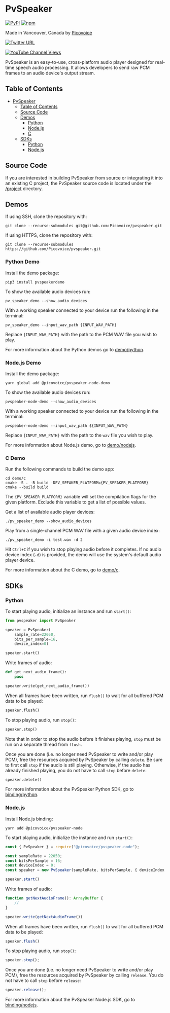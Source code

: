 # PvSpeaker

<!-- markdown-link-check-disable -->
[![PyPI](https://img.shields.io/pypi/v/pvspeaker)](https://pypi.org/project/pvspeaker/)
[![npm](https://img.shields.io/npm/v/@picovoice/pvspeaker-node?label=npm%20%5Bnode%5D)](https://www.npmjs.com/package/@picovoice/pvspeaker-node)
<!-- markdown-link-check-enable -->

Made in Vancouver, Canada by [Picovoice](https://picovoice.ai)

<!-- markdown-link-check-disable -->
[![Twitter URL](https://img.shields.io/twitter/url?label=%40AiPicovoice&style=social&url=https%3A%2F%2Ftwitter.com%2FAiPicovoice)](https://twitter.com/AiPicovoice)
<!-- markdown-link-check-enable -->
[![YouTube Channel Views](https://img.shields.io/youtube/channel/views/UCAdi9sTCXLosG1XeqDwLx7w?label=YouTube&style=social)](https://www.youtube.com/channel/UCAdi9sTCXLosG1XeqDwLx7w)

PvSpeaker is an easy-to-use, cross-platform audio player designed for real-time speech audio processing. It allows developers to send raw PCM frames to an audio device's output stream.

## Table of Contents
- [PvSpeaker](#pvspeaker)
    - [Table of Contents](#table-of-contents)
    - [Source Code](#source-code)
    - [Demos](#demos)
      - [Python](#python-demo)
      - [Node.js](#nodejs-demo)
      - [C](#c-demo)
    - [SDKs](#sdks)
      - [Python](#python)
      - [Node.js](#nodejs)

## Source Code

If you are interested in building PvSpeaker from source or integrating it into an existing C project, the PvSpeaker
source code is located under the [/project](./project) directory.

## Demos

If using SSH, clone the repository with:

```console
git clone --recurse-submodules git@github.com:Picovoice/pvspeaker.git
```

If using HTTPS, clone the repository with:

```console
git clone --recurse-submodules https://github.com/Picovoice/pvspeaker.git
```

### Python Demo

Install the demo package:

```console
pip3 install pvspeakerdemo
```

To show the available audio devices run:

```console
pv_speaker_demo --show_audio_devices
```

With a working speaker connected to your device run the following in the terminal:

```console
pv_speaker_demo --input_wav_path {INPUT_WAV_PATH}
```

Replace `{INPUT_WAV_PATH}` with the path to the PCM WAV file you wish to play.

For more information about the Python demos go to [demo/python](demo/python).

### Node.js Demo

Install the demo package:

```console
yarn global add @picovoice/pvspeaker-node-demo
```

To show the available audio devices run:

```console
pvspeaker-node-demo --show_audio_devices
```

With a working speaker connected to your device run the following in the terminal:

```console
pvspeaker-node-demo --input_wav_path ${INPUT_WAV_PATH}
```

Replace `{INPUT_WAV_PATH}` with the path to the `wav` file you wish to play.

For more information about Node.js demo, go to [demo/nodejs](demo/nodejs).

### C Demo

Run the following commands to build the demo app:

```console
cd demo/c
cmake -S . -B build -DPV_SPEAKER_PLATFORM={PV_SPEAKER_PLATFORM}
cmake --build build
```

The `{PV_SPEAKER_PLATFORM}` variable will set the compilation flags for the given platform. Exclude this variable
to get a list of possible values.

Get a list of available audio player devices:
```console
./pv_speaker_demo --show_audio_devices
```

Play from a single-channel PCM WAV file with a given audio device index:
```console
./pv_speaker_demo -i test.wav -d 2
```

Hit `Ctrl+C` if you wish to stop playing audio before it completes. If no audio device index (`-d`) is provided, the demo will use the system's default audio player device.

For more information about the C demo, go to [demo/c](demo/c).

## SDKs

### Python

To start playing audio, initialize an instance and run `start()`:

```python
from pvspeaker import PvSpeaker

speaker = PvSpeaker(
    sample_rate=22050,
    bits_per_sample=16,
    device_index=0)

speaker.start()
```

Write frames of audio:

```python
def get_next_audio_frame():
    pass

speaker.write(get_next_audio_frame())
```

When all frames have been written, run `flush()` to wait for all buffered PCM data to be played:

```python
speaker.flush()
```

To stop playing audio, run `stop()`:

```python
speaker.stop()
```

Note that in order to stop the audio before it finishes playing, `stop` must be run on a separate thread from `flush`.

Once you are done (i.e. no longer need PvSpeaker to write and/or play PCM), free the resources acquired by PvSpeaker by calling `delete`. Be sure to first call `stop` if the audio is still playing. Otherwise, if the audio has already finished playing, you do not have to call `stop` before `delete`:

```python
speaker.delete()
```

For more information about the PvSpeaker Python SDK, go to [binding/python](binding/python).

### Node.js

Install Node.js binding:

```console
yarn add @picovoice/pvspeaker-node
```

To start playing audio, initialize the instance and run `start()`:

```typescript
const { PvSpeaker } = require("@picovoice/pvspeaker-node");

const sampleRate = 22050;
const bitsPerSample = 16;
const deviceIndex = 0;
const speaker = new PvSpeaker(sampleRate, bitsPerSample, { deviceIndex });

speaker.start()
```

Write frames of audio:

```typescript
function getNextAudioFrame(): ArrayBuffer {
    //
}

speaker.write(getNextAudioFrame())
```

When all frames have been written, run `flush()` to wait for all buffered PCM data to be played:

```typescript
speaker.flush()
```

To stop playing audio, run `stop()`:

```typescript
speaker.stop();
```

Once you are done (i.e. no longer need PvSpeaker to write and/or play PCM), free the resources acquired by PvSpeaker by calling `release`. You do not have to call `stop` before `release`:

```typescript
speaker.release();
```

For more information about the PvSpeaker Node.js SDK, go to [binding/nodejs](binding/nodejs).
